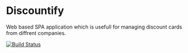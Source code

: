 # Discountify

Web based SPA application which is usefull for managing discount cards from diffrent companies.

[![Build Status](https://travis-ci.org/Vokil/Discountify.svg?branch=develop)](https://travis-ci.org/Vokil/Discountify)
